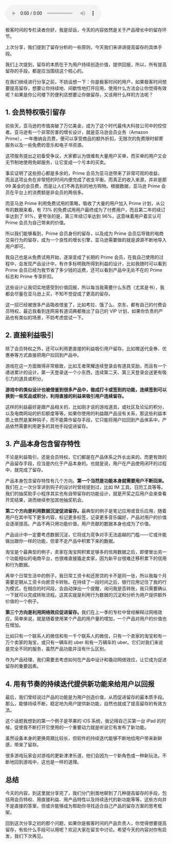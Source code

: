 <audio title="17 _ 当钩子靠不住时，如何提高用户留存？（下）" src="https://static001.geekbang.org/resource/audio/5a/60/5a81d13d857fdf82fd61d00c69c4e360.mp3" controls="controls"></audio> 
<p>极客时间的专栏读者你好，我是邱岳，今天的内容依然是关于产品增长中的留存环节。</p>
<p>上次分享，我们提到了留存分析的一些原则，今天我们来讲讲提高留存的具体手段。</p>
<p><span class="orange">我们上次提到，留存的本质在于为用户持续创造价值，提供回报，所以，所有提高留存的手段，都是应当围绕这个核心的。</span></p>
<p>在我们继续进行分享之前，不妨设想一下：你是极客时间的用户，如果极客时间想要提高留存，想要让你持续地、间歇性地打开应用，使用什么方法会让你觉得有效呢？如果是你公司楼下的便利店想要让你做留存，又该用什么样的方法呢？</p>
<h2>1. 会员特权吸引留存</h2>
<p>前些天，亚马逊的市值突破了万亿美金，成为了这个时代最伟大科技公司中的佼佼者。亚马逊有一个非常厉害的增长设计，就是亚马逊会员业务（Amazon Prime），一年缴纳会员费，便可以享受商品的额外折扣，无限次的免费限时邮寄服务以及一些免费的音乐和电子书资源。</p>
<p>这项服务提出之初备受争议，大家都认为很难有大量用户买单，而买单的用户又会无节制地使用免邮服务，让它变成一个亏本的买卖。</p>
<p>事实证明了这些担心都是多余的，Prime 会员为亚马逊带来了非常可观的收益，而且这项业务在非常短的时间内便完成了收支平衡。而真正的收入来源，并非是那 99 美金的会员费，而是让人们不再去别的地方购物。根据数据，亚马逊 Prime 会员在平台上的消费额是非会员的两倍多。</p><!-- [[[read_end]]] -->
<p>而亚马逊 Prime 利用免费试用的策略，吸收了大量的用户加入 Prime 计划，从公布的数据来看，有 73% 的免费试用用户最终成为了付费用户，而且第二年的续订率达到了 91%，更夸张的是，第三年续订率达到 96%，这意味着用户着实认可 Prime 会员为自己带来的价值。</p>
<p>所以我们能够看到，Prime 会员身份的留存，以及成为 Prime 会员后导致的电商交易行为的留存，成为一个良性的增长引擎，亚马逊需要做的就是源源不断地导入用户即可。</p>
<p>我自己也是从免费试用开始，逐渐变成了长期的 Prime 会员，在我自己使用的过程中，会发现产品设计中，有许多标明我所得到利益的设计，比如我随时可以看到 Prime 会员已经为我节省了多少钱的运费，还可以看到产品中无处不在的 Prime 标志和 Prime 专享折扣。</p>
<p>这些设计让我切实地感受到价值回报，所以每当我需要什么东西（尤其是书），我都会尽量在亚马逊上买，不知不觉促成了更高的留存。</p>
<p>这一招已经被很多产品吸收借鉴了，比如考拉、饿了么、京东，都有自己的付费会员特权，最近我看到连网易有道词典都推出了自己的 VIP 计划，如果你负责的产品也有类似的场景，不妨考虑尝试一下。</p>
<h2>2. 直接利益吸引</h2>
<p>除了会员特权之外，还可以利用更直接的利益吸引用户留存。比如赠送代金券、优惠券等方式直接把用户拉回到产品中。</p>
<p>游戏在这一方面做得非常极致，比如王者荣耀连续登录会有道具奖励，而且有一个递进累计的设计，第一天登录送一个小东西，连续第二天、第三天登录会送更有吸引力的道具或积分。</p>
<p><strong>游戏中的类似设计也被借鉴到很多产品中，做成打卡或签到的功能，连续签到可以换到一些奖品或积分，利用直接的利益来吸引用户连续留存。</strong></p>
<p>这样的利益最好是跟产品相关的，比如刚才说的游戏道具，或社区及论坛的积分，以及电商网站的折扣额度等等。如果你使用的利益跟产品没有关系，那这些利益本质上依然是某种钩子，而不能算作留存手段，它只能将用户拉回到产品体系中，产品依然需要利用更多的其他手段促进留存。</p>
<h2>3. 产品本身包含留存特性</h2>
<p>不论是利益吸引，还是会员特权，它们都是在产品体系之外长出来的。而更有效的产品留存手段，应当是内化于产品本身的。也就是说，用户在产品使用闭环的过程中，就完成了留存。</p>
<p>产品本身包含留存特性有几个方向。<strong>第一个当然是功能本身就需要用户不断回来。</strong>我们在上一次分享讲到钩子的设计时曾经提到过，比如 IM 工具，日历工具等等。我们的抽奖助手小程序其实也有自带留存的功能设计，就是开奖之后用户会来查看开奖结果，进而继续参加其他抽奖机会。</p>
<p><strong>第二个方向是利用数据沉淀促进留存。</strong>最典型的例子是笔记应用或音乐应用，随着用户在其中写下更多内容，标记更多标签，记录更多音乐偏好，产品对用户的价值会逐渐提高。产品不再只用功能价值，用户贡献的数据本身也成为了价值。</p>
<p>产品设计中一定要考虑数据沉淀，它将成为竞争对手无法逾越的门槛——它或许能做出跟你一样的功能，但拿不走产品中积累下来的数据。</p>
<p>淘宝是个最典型的例子，卖家在淘宝网积累足够多的信用数据之后，即便冒出另一个功能相似的电商平台，也很难直接撬走卖家，因为新平台很难迁移积累下的信用和行为数据。</p>
<p>再举个日常生活中的例子，我日常工资卡和还房贷的卡不是同一张，所以我每个月需要定期从工资卡向房贷卡转账。在持续了一段时间之后，银行应用记住了我的行为模式，在相应的时间段，会自动弹出一个提醒，询问我是否转账，我只需要确认一下就可以完成转账流程。这其实就是利用行为数据的沉淀和分析为用户提供额外价值的一个例子。</p>
<p><strong>第三个方向是利用网络效应促进留存。</strong>我们在上一季的专栏中曾经解释过网络效应，简单来说，就是随着使用某个产品的用户量的增加，一个产品对用户的价值也在增加。</p>
<p>比如只有一个联系人的微信和有一千个联系人的微信，只有一个卖家的淘宝和有一万个卖家的淘宝，或只有一辆车的 uber 和有一万辆车的 uber。它们对我们来说是完全不同的服务，虽然产品功能并没有什么区别。</p>
<p>作为产品经理，我们需要去考虑如何在产品中设计和撬动网络效应，让它成为促进留存的重要因素。</p>
<h2>4. 用有节奏的持续迭代提供新功能来给用户以回报</h2>
<p>最后，我们曾经说过产品的功能是为用户创造价值，从而促进留存的最本质手段。那么，能够持续不断，稳定地为用户提供新功能，自然也就成了提高留存的有效方法。</p>
<p>这个话题我想到的第一个例子是苹果的 iOS 系统，我记得自己买第一台 iPad 的时候，促使我不断打开它使用的一个重要动力就是听说它有发布了新功能。</p>
<p>虽然设备本身的更换周期比较长，但软件的持续迭代能够不断地给用户带来新鲜感，带来了留存。</p>
<p>很多游戏玩家会对游戏的更新津津乐道，他们会因为一个新角色或一种新玩法，不断地回到游戏中，这也是一样的道理。</p>
<h2>总结</h2>
<p>今天的内容，到这里就分享完了，我们分门别类地聊到了几种提高留存的手段，包括用会员特权、用直接利益、用产品特性以及持续迭代的新功能等等。这些方向并不是直接的答案，但或许能够成为帮助你寻找适合自己产品的留存方案的思考框架。</p>
<p>回到这次分享之初的那个问题，如果你是极客时间的产品负责人，你觉得想要提高留存，有些什么手段可以用呢？欢迎大家在留言中讨论。希望今天的内容对你有启发，我们下次再见。</p>
<p></p>
